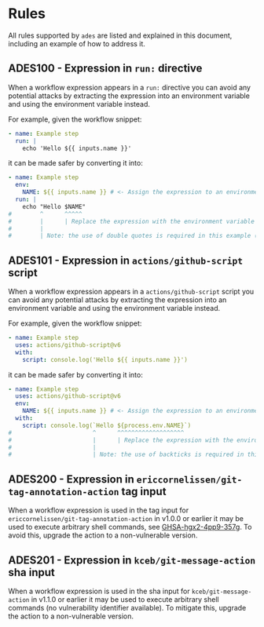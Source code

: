 <!-- SPDX-License-Identifier: GFDL-1.3-or-later -->

# Rules

All rules supported by `ades` are listed and explained in this document, including an example of how
to address it.

## ADES100 - Expression in `run:` directive

When a workflow expression appears in a `run:` directive you can avoid any potential attacks by
extracting the expression into an environment variable and using the environment variable instead.

For example, given the workflow snippet:

```yaml
- name: Example step
  run: |
    echo 'Hello ${{ inputs.name }}'
```

it can be made safer by converting it into:

```yaml
- name: Example step
  env:
    NAME: ${{ inputs.name }} # <- Assign the expression to an environment variable
  run: |
    echo "Hello $NAME"
#        ^      ^^^^^
#        |      | Replace the expression with the environment variable
#        |
#        | Note: the use of double quotes is required in this example (for interpolation)
```

## ADES101 - Expression in `actions/github-script` script

When a workflow expression appears in a `actions/github-script` script you can avoid any potential
attacks by extracting the expression into an environment variable and using the environment variable
instead.

For example, given the workflow snippet:

```yaml
- name: Example step
  uses: actions/github-script@v6
  with:
    script: console.log('Hello ${{ inputs.name }}')
```

it can be made safer by converting it into:

```yaml
- name: Example step
  uses: actions/github-script@v6
  env:
    NAME: ${{ inputs.name }} # <- Assign the expression to an environment variable
  with:
    script: console.log(`Hello ${process.env.NAME}`)
#                       ^      ^^^^^^^^^^^^^^^^^^^
#                       |      | Replace the expression with the environment variable
#                       |
#                       | Note: the use of backticks is required in this example (for interpolation)
```

## ADES200 - Expression in `ericcornelissen/git-tag-annotation-action` tag input

When a workflow expression is used in the tag input for `ericcornelissen/git-tag-annotation-action`
in v1.0.0 or earlier it may be used to execute arbitrary shell commands, see [GHSA-hgx2-4pp9-357g].
To avoid this, upgrade the action to a non-vulnerable version.

[GHSA-hgx2-4pp9-357g]: https://github.com/ericcornelissen/git-tag-annotation-action/security/advisories/GHSA-hgx2-4pp9-357g

## ADES201 - Expression in `kceb/git-message-action` sha input

When a workflow expression is used in the sha input for `kceb/git-message-action` in v1.1.0 or
earlier it may be used to execute arbitrary shell commands (no vulnerability identifier available).
To mitigate this, upgrade the action to a non-vulnerable version.
